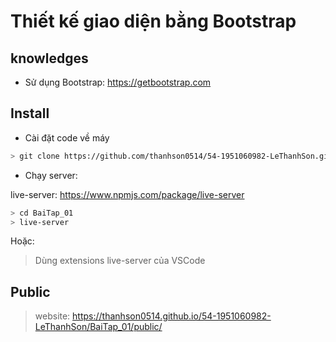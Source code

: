 # Thiết kế giao diện bằng Bootstrap

## knowledges

* Sử dụng Bootstrap: https://getbootstrap.com


## Install

- Cài đặt code về máy
```bash
> git clone https://github.com/thanhson0514/54-1951060982-LeThanhSon.git
```

- Chạy server:

live-server: https://www.npmjs.com/package/live-server
```bash
> cd BaiTap_01
> live-server
```

Hoặc:
> Dùng extensions live-server của VSCode

## Public

> website: https://thanhson0514.github.io/54-1951060982-LeThanhSon/BaiTap_01/public/
